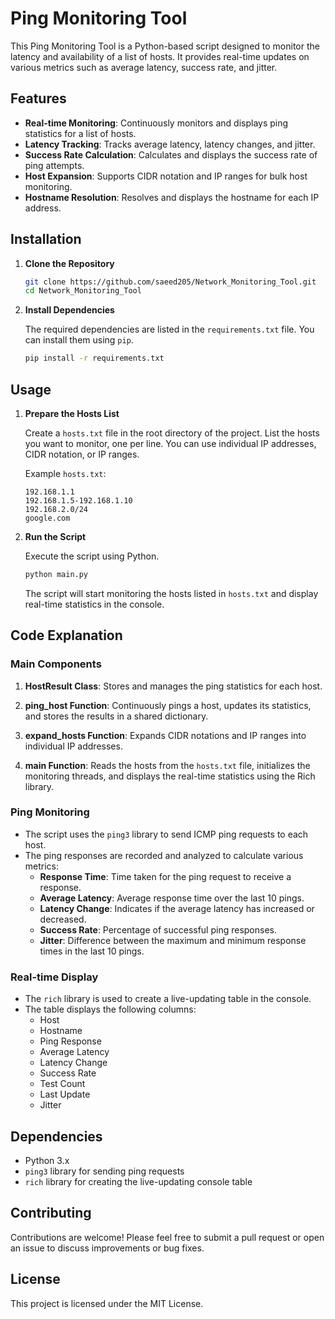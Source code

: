 # Ping Monitoring Tool

This Ping Monitoring Tool is a Python-based script designed to monitor the latency and availability of a list of hosts. It provides real-time updates on various metrics such as average latency, success rate, and jitter.

## Features

- **Real-time Monitoring**: Continuously monitors and displays ping statistics for a list of hosts.
- **Latency Tracking**: Tracks average latency, latency changes, and jitter.
- **Success Rate Calculation**: Calculates and displays the success rate of ping attempts.
- **Host Expansion**: Supports CIDR notation and IP ranges for bulk host monitoring.
- **Hostname Resolution**: Resolves and displays the hostname for each IP address.

## Installation

1. **Clone the Repository**

   ```sh
   git clone https://github.com/saeed205/Network_Monitoring_Tool.git
   cd Network_Monitoring_Tool
   ```

2. **Install Dependencies**

   The required dependencies are listed in the `requirements.txt` file. You can install them using `pip`.

   ```sh
   pip install -r requirements.txt
   ```

## Usage

1. **Prepare the Hosts List**

   Create a `hosts.txt` file in the root directory of the project. List the hosts you want to monitor, one per line. You can use individual IP addresses, CIDR notation, or IP ranges.

   Example `hosts.txt`:

   ```
   192.168.1.1
   192.168.1.5-192.168.1.10
   192.168.2.0/24
   google.com
   ```

2. **Run the Script**

   Execute the script using Python.

   ```sh
   python main.py
   ```

   The script will start monitoring the hosts listed in `hosts.txt` and display real-time statistics in the console.

## Code Explanation

### Main Components

1. **HostResult Class**: Stores and manages the ping statistics for each host.

2. **ping_host Function**: Continuously pings a host, updates its statistics, and stores the results in a shared dictionary.

3. **expand_hosts Function**: Expands CIDR notations and IP ranges into individual IP addresses.

4. **main Function**: Reads the hosts from the `hosts.txt` file, initializes the monitoring threads, and displays the real-time statistics using the Rich library.

### Ping Monitoring

- The script uses the `ping3` library to send ICMP ping requests to each host.
- The ping responses are recorded and analyzed to calculate various metrics:
  - **Response Time**: Time taken for the ping request to receive a response.
  - **Average Latency**: Average response time over the last 10 pings.
  - **Latency Change**: Indicates if the average latency has increased or decreased.
  - **Success Rate**: Percentage of successful ping responses.
  - **Jitter**: Difference between the maximum and minimum response times in the last 10 pings.

### Real-time Display

- The `rich` library is used to create a live-updating table in the console.
- The table displays the following columns:
  - Host
  - Hostname
  - Ping Response
  - Average Latency
  - Latency Change
  - Success Rate
  - Test Count
  - Last Update
  - Jitter

## Dependencies

- Python 3.x
- `ping3` library for sending ping requests
- `rich` library for creating the live-updating console table

## Contributing

Contributions are welcome! Please feel free to submit a pull request or open an issue to discuss improvements or bug fixes.

## License

This project is licensed under the MIT License.